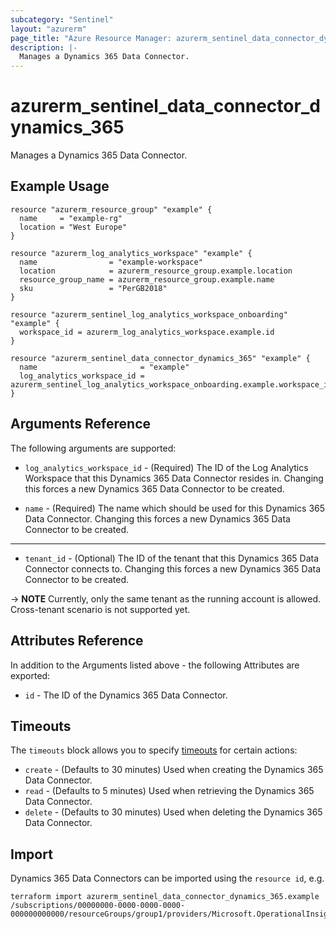 ```yaml
---
subcategory: "Sentinel"
layout: "azurerm"
page_title: "Azure Resource Manager: azurerm_sentinel_data_connector_dynamics_365"
description: |-
  Manages a Dynamics 365 Data Connector.
---
```


# azurerm_sentinel_data_connector_dynamics_365

Manages a Dynamics 365 Data Connector.

## Example Usage

```hcl
resource "azurerm_resource_group" "example" {
  name     = "example-rg"
  location = "West Europe"
}

resource "azurerm_log_analytics_workspace" "example" {
  name                = "example-workspace"
  location            = azurerm_resource_group.example.location
  resource_group_name = azurerm_resource_group.example.name
  sku                 = "PerGB2018"
}

resource "azurerm_sentinel_log_analytics_workspace_onboarding" "example" {
  workspace_id = azurerm_log_analytics_workspace.example.id
}

resource "azurerm_sentinel_data_connector_dynamics_365" "example" {
  name                       = "example"
  log_analytics_workspace_id = azurerm_sentinel_log_analytics_workspace_onboarding.example.workspace_id
}
```

## Arguments Reference

The following arguments are supported:

* `log_analytics_workspace_id` - (Required) The ID of the Log Analytics Workspace that this Dynamics 365 Data Connector resides in. Changing this forces a new Dynamics 365 Data Connector to be created.

* `name` - (Required) The name which should be used for this Dynamics 365 Data Connector. Changing this forces a new Dynamics 365 Data Connector to be created.

---

* `tenant_id` - (Optional) The ID of the tenant that this Dynamics 365 Data Connector connects to. Changing this forces a new Dynamics 365 Data Connector to be created.

-> **NOTE** Currently, only the same tenant as the running account is allowed. Cross-tenant scenario is not supported yet.

## Attributes Reference

In addition to the Arguments listed above - the following Attributes are exported:

* `id` - The ID of the Dynamics 365 Data Connector.

## Timeouts

The `timeouts` block allows you to specify [timeouts](https://www.terraform.io/language/resources/syntax#operation-timeouts) for certain actions:

* `create` - (Defaults to 30 minutes) Used when creating the Dynamics 365 Data Connector.
* `read` - (Defaults to 5 minutes) Used when retrieving the Dynamics 365 Data Connector.
* `delete` - (Defaults to 30 minutes) Used when deleting the Dynamics 365 Data Connector.

## Import

Dynamics 365 Data Connectors can be imported using the `resource id`, e.g.

```shell
terraform import azurerm_sentinel_data_connector_dynamics_365.example /subscriptions/00000000-0000-0000-0000-000000000000/resourceGroups/group1/providers/Microsoft.OperationalInsights/workspaces/workspace1/providers/Microsoft.SecurityInsights/dataConnectors/dc1
```
